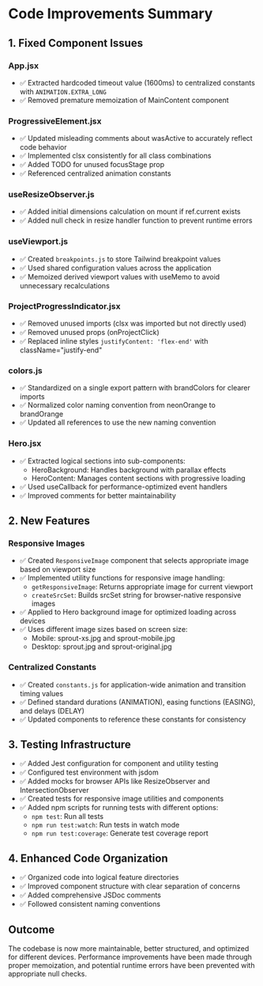 # Code Improvements Summary

## 1. Fixed Component Issues

### App.jsx
- ✅ Extracted hardcoded timeout value (1600ms) to centralized constants with `ANIMATION.EXTRA_LONG`
- ✅ Removed premature memoization of MainContent component

### ProgressiveElement.jsx
- ✅ Updated misleading comments about wasActive to accurately reflect code behavior
- ✅ Implemented clsx consistently for all class combinations
- ✅ Added TODO for unused focusStage prop
- ✅ Referenced centralized animation constants

### useResizeObserver.js
- ✅ Added initial dimensions calculation on mount if ref.current exists
- ✅ Added null check in resize handler function to prevent runtime errors

### useViewport.js
- ✅ Created `breakpoints.js` to store Tailwind breakpoint values
- ✅ Used shared configuration values across the application
- ✅ Memoized derived viewport values with useMemo to avoid unnecessary recalculations

### ProjectProgressIndicator.jsx
- ✅ Removed unused imports (clsx was imported but not directly used)
- ✅ Removed unused props (onProjectClick)
- ✅ Replaced inline styles `justifyContent: 'flex-end'` with className="justify-end"

### colors.js
- ✅ Standardized on a single export pattern with brandColors for clearer imports
- ✅ Normalized color naming convention from neonOrange to brandOrange
- ✅ Updated all references to use the new naming convention

### Hero.jsx
- ✅ Extracted logical sections into sub-components:
  - HeroBackground: Handles background with parallax effects
  - HeroContent: Manages content sections with progressive loading
- ✅ Used useCallback for performance-optimized event handlers
- ✅ Improved comments for better maintainability

## 2. New Features

### Responsive Images
- ✅ Created `ResponsiveImage` component that selects appropriate image based on viewport size
- ✅ Implemented utility functions for responsive image handling:
  - `getResponsiveImage`: Returns appropriate image for current viewport
  - `createSrcSet`: Builds srcSet string for browser-native responsive images
- ✅ Applied to Hero background image for optimized loading across devices
- ✅ Uses different image sizes based on screen size:
  - Mobile: sprout-xs.jpg and sprout-mobile.jpg
  - Desktop: sprout.jpg and sprout-original.jpg

### Centralized Constants
- ✅ Created `constants.js` for application-wide animation and transition timing values
- ✅ Defined standard durations (ANIMATION), easing functions (EASING), and delays (DELAY)
- ✅ Updated components to reference these constants for consistency

## 3. Testing Infrastructure

- ✅ Added Jest configuration for component and utility testing
- ✅ Configured test environment with jsdom
- ✅ Added mocks for browser APIs like ResizeObserver and IntersectionObserver
- ✅ Created tests for responsive image utilities and components
- ✅ Added npm scripts for running tests with different options:
  - `npm test`: Run all tests
  - `npm run test:watch`: Run tests in watch mode 
  - `npm run test:coverage`: Generate test coverage report

## 4. Enhanced Code Organization

- ✅ Organized code into logical feature directories
- ✅ Improved component structure with clear separation of concerns
- ✅ Added comprehensive JSDoc comments
- ✅ Followed consistent naming conventions

## Outcome

The codebase is now more maintainable, better structured, and optimized for different devices. Performance improvements have been made through proper memoization, and potential runtime errors have been prevented with appropriate null checks.
